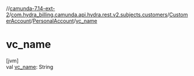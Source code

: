 //[camunda-7.14-ext-2](../../../../index.md)/[com.hydra_billing.camunda.api.hydra.rest.v2.subjects.customers](../../index.md)/[CustomerAccount](../index.md)/[PersonalAccount](index.md)/[vc_name](vc_name.md)

# vc_name

[jvm]\
val [vc_name](vc_name.md): String
